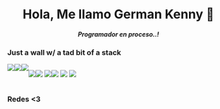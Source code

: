 <!DOCTYPE html>
<html>
    <h1 align="center" id="dynamicText">Hola, Me llamo German Kenny 🌊</h1>
    <h4 align="center"><i>Programador en proceso..!<span style="font-size:0.5em;"></span></i></h4>
    <p align="center">
    </p>

<h3 align="left">Just a wall w/ a tad bit of a stack</h3>
<div style="display: flex">
  <img
    src="https://img.shields.io/badge/HTML5-E34F26?style=for-the-badge&logo=html5&logoColor=white"
  />
  <img
    src="https://img.shields.io/badge/CSS3-1572B6?style=for-the-badge&logo=css3&logoColor=white"
  />
 <img
      src="https://img.shields.io/badge/JavaScript-323330?style=for-the-badge&logo=javascript&logoColor=F7DF1E"
  />
 
 <img
      src="https://img.shields.io/badge/Node.js-339933?style=for-the-badge&logo=nodedotjs&logoColor=white"
  />

 <img
      src="https://img.shields.io/badge/Bootstrap-563D7C?style=for-the-badge&logo=bootstrap&logoColor=white"
  />
 <img
      src="https://img.shields.io/badge/firebase-ffca28?style=for-the-badge&logo=firebase&logoColor=black"
  />
 
 <img
      src="https://img.shields.io/badge/Git-F05032?style=for-the-badge&logo=git&logoColor=white"
  />
  <img
    src="https://img.shields.io/badge/Visual_Studio_Code-0078D4?style=for-the-badge&logo=visual%20studio%20code&logoColor=white"
  />
 <img
      src="https://img.shields.io/badge/Cloudflare-F38020?style=for-the-badge&logo=Cloudflare&logoColor=white"
  />
</div>
<h3 align="left">Redes <3</h3>

<p align="left">
    <a href-"https://www.instagram.com/solomon_lijo/">
      <img
           "
    />
    </html>
